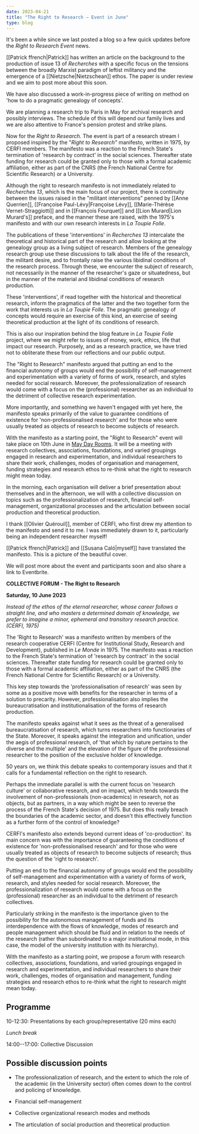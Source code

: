 ```yaml
---
date: 2023-04-21
title: "The Right to Research – Event in June"
type: blog
---
```


It's been a while since we last posted a blog so a few quick updates
before the *Right to Research Event* news.

[[Patrick ffrench|Patrick]] has written an article on the background
to the production of issue 13 of *Recherches* with a specific focus on
the tensions between the broadly Marxist paradigm of leftist militancy
and the emergence of a [[Nietzsche|Nietzschean]] ethos. The paper is
under review and we aim to post more about this soon.

We have also discussed a work-in-progress piece of writing on method on
'how to do a pragmatic genealogy of concepts'.

We are planning a research trip to Paris in May for archival research
and possibly interviews. The schedule of this will depend our family
lives and we are also attentive to France's pension protest and strike
plans.

Now for the *Right to Research.* The event is part of a research
stream I proposed inspired by the "*Right to Research"* manifesto,
written in 1975, by CERFI members. The manifesto was a reaction to the
French State\'s termination of \'research by contract\' in the social
sciences. Thereafter state funding for research could be granted only
to those with a formal academic affiliation, either as part of the
CNRS (the French National Centre for Scientific Research) or a
University.

Although the right to research manifesto is not immediately related to
*Recherches* *13*, which is the main focus of our project, there is
continuity between the issues raised in the "militant interventions"
penned by [[Anne Querrien]], [[Françoise Paul-Lévy|Françoise Lévy]], [[Marie-Thérèse Vernet-Straggiotti]] 
and in [[François Fourquet]] and [[Lion Murard|Lion Murard's]] preface,
and the manner these are raised, with the 1975's manifesto and with our
own research interests in *La Toupie Folle*.

The publications of these 'interventions' in *Recherches 13* intercalate
the theoretical and historical part of the research and allow looking at
the genealogy group as a living subject of research. Members of the
genealogy research group use these discussions to talk about the life of
the research, the militant desire, and to frontally raise the various
libidinal conditions of the research process. Through these, we
encounter the subject of research, not necessarily in the manner of the
researcher's gaze or situatedness, but in the manner of the material and
libidinal conditions of research production.

These 'interventions', if read together with the historical and
theoretical research, inform the pragmatics of the latter and the two
together form the work that interests us in *La Toupie Folle*. The
pragmatic genealogy of concepts would require an exercise of this kind,
an exercise of seeing theoretical production at the light of its
conditions of research.

This is also our inspiration behind the blog feature in *La Toupie
Folle* project, where we might refer to issues of money, work, ethics,
life that impact our research. Purposely, and as a research practice, we
have tried not to obliterate these from our reflections and our public
output.

The "Right to Research" manifesto argued that putting an end to the
financial autonomy of groups would end the possibility of
self-management and experimentation with a variety of forms of work,
research, and styles needed for social research. Moreover, the
professionalization of research would come with a focus on the
(professional) researcher as an individual to the detriment of
collective research experimentation.

More importantly, and something we haven't engaged with yet here, the
manifesto speaks primarily of the value to guarantee conditions of
existence for 'non-professionalised research' and for those who were
usually treated as objects of research to become subjects of research.

With the manifesto as a starting point, the "Right to Research" event
will take place on 10th June in [May Day Rooms](https://maydayrooms.org/). It will be a meeting with research
collectives, associations, foundations, and varied groupings engaged in
research and experimentation, and individual researchers to share their
work, challenges, modes of organisation and management, funding
strategies and research ethos to re-think what the right to research
might mean today.

In the morning, each organisation will deliver a brief presentation
about themselves and in the afternoon, we will with a collective
discussion on topics such as the professionalization of research,
financial self-management, organizational processes and the articulation
between social production and theoretical production.

I thank [[Olivier Quérouil]], member of CERFI, who first drew my attention
to the manifesto and send it to me. I was immediately drawn to it,
particularly being an independent researcher myself!

[[Patrick ffrench|Patrick]] and [[Susana Caló|myself]] have translated the manifesto. This is a picture of
the beautiful cover.

We will post more about the event and participants soon and also share a
link to Eventbrite.

**COLLECTIVE FORUM - The Right to Research**

**Saturday, 10 June 2023**

*Instead of the ethos of the eternal researcher, whose career follows a
straight line, and who masters a determined domain of knowledge, we
prefer to imagine a minor, ephemeral and transitory research practice.
(CERFI, 1975)*

The 'Right to Research' was a manifesto written by members of the
research cooperative CERFI (Centre for Institutional Study, Research and
Development), published in *Le Monde* in 1975. The manifesto was a
reaction to the French State\'s termination of \'research by contract\'
in the social sciences. Thereafter state funding for research could be
granted only to those with a formal academic affiliation, either as part
of the CNRS (the French National Centre for Scientific Research) or a
University.

This key step towards the \'professionalisation of research\' was seen
by some as a positive move with benefits for the researcher in terms of
a solution to precarity. However, professionalisation also implies the
bureaucratisation and institutionalisation of the forms of research
production.

The manifesto speaks against what it sees as the threat of a generalised
bureaucratisation of research, which turns researchers into
functionaries of the State. Moreover, it speaks against the integration
and unification, under the aegis of professional research, of 'that
which by nature pertains to the diverse and the multiple' and the
elevation of the figure of the professional researcher to the position
of the exclusive holder of knowledge.

50 years on, we think this debate speaks to contemporary issues and that
it calls for a fundamental reflection on the right to research.

Perhaps the immediate parallel is with the current focus on \'research
culture\' or collaborative research, and on impact, which tends towards
the involvement of non-professionals (non-academics) in research, not as
objects, but as partners, in a way which might be seen to reverse the
process of the French State's decision of 1975. But does this really
breach the boundaries of the academic sector, and doesn't this
effectively function as a further form of the control of knowledge?

CERFI's manifesto also extends beyond current ideas of 'co-production'.
Its main concern was with the importance of guaranteeing the conditions
of existence for 'non-professionalised research' and for those who were
usually treated as objects of research to become subjects of research;
thus the question of the 'right to research'.

Putting an end to the financial autonomy of groups would end the
possibility of self-management and experimentation with a variety of
forms of work, research, and styles needed for social research.
Moreover, the professionalization of research would come with a focus on
the (professional) researcher as an individual to the detriment of
research collectives.

Particularly striking in the manifesto is the importance given to the
possibility for the autonomous management of funds and its
interdependence with the flows of knowledge, modes of research and
people management which should be fluid and in relation to the needs of
the research (rather than subordinated to a major institutional mode, in
this case, the model of the university institution with its hierarchy).

With the manifesto as a starting point, we propose a forum with research
collectives, associations, foundations, and varied groupings engaged in
research and experimentation, and individual researchers to share their
work, challenges, modes of organisation and management, funding
strategies and research ethos to re-think what the right to research
might mean today.

## Programme

10-12:30: Presentations by each group/representative (20 mins each)

*Lunch break*

14:00--17:00: Collective Discussion

## Possible discussion points

-   The professionalization of research, and the extent to which the
    role of the academic (in the University sector) often comes down to
    the control and policing of knowledge.

-   Financial self-management

-   Collective organizational research modes and methods

-   The articulation of social production and theoretical production
